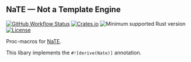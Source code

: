 ## NaTE — Not a Template Engine

[![GitHub Workflow Status](https://img.shields.io/github/workflow/status/Kijewski/nate/CI?logo=github)](https://github.com/Kijewski/nate/actions/workflows/ci.yml)
[![Crates.io](https://img.shields.io/crates/v/nate-derive?logo=rust)](https://crates.io/crates/nate)
![Minimum supported Rust version](https://img.shields.io/badge/msrv-1.54-informational?logo=rust)
[![License](https://img.shields.io/crates/l/nate-derive?color=informational&logo=apache)](/LICENSES)

Proc-macros for [NaTE](https://crates.io/crates/nate).

This libary implements the `#![derive(Nate)]` annotation.
